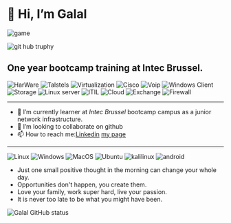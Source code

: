 # 👋 Hi, I’m Galal

![game](https://github.com/Platane/snk/raw/output/github-contribution-grid-snake.svg)

![git hub truphy](https://github-profile-trophy.vercel.app/?username=galalkoro&yes-frame=true)

## One year bootcamp training at Intec Brussel.

![HarWare](./imgaes/computer_hardware.jpg)
![Talstels](./imgaes/Decimal-to-Binary-Conversion1.png)
![Virtualization](./imgaes/hyper-virtualization.jpg)
![Cisco](./imgaes/cisco.jpg)
![Voip](./imgaes/What-Is-VoIP-2.png)
![Windows Client](./imgaes/client.png)
![Storage](./imgaes/storage.jpg)
![Linux server](./imgaes/linux-server.jpg)
![ITIL](./imgaes/ITIL-Service-Lifecycle.png)
![Cloud](./imgaes/cloud-computing.png)
![Exchange](./imgaes/Microsoft-Exchange-Server.jpg)
![Firewall](./imgaes/firewall_types.png)

---

- 🌱 I’m currently learner at *Intec Brussel* bootcamp campus as a junior network infrastructure.
- 💞️ I’m looking to collaborate on github
- 📫 How to reach me:[Linkedin](https://www.linkedin.com/in/galal-koro-1726891a9/) [my page](https://galalkoro98.github.io/galal-bio/)

---
![Linux](https://img.shields.io/badge/Linux-FCC624?style=for-the-badge&logo=linux&logoColor=black)
![Windows](https://img.shields.io/badge/windows-white?style=for-the-badge&logo=windows&logoColor=blue)
![MacOS](https://img.shields.io/badge/apple-fff?style=for-the-badge&logo=apple&logoColor=black)
![Ubuntu](https://img.shields.io/badge/ubuntu-dd4814?style=for-the-badge&logo=ubuntu&logoColor=white)
![kalilinux](https://img.shields.io/badge/kalilinux-blue?style=for-the-badge&logo=kalilinux&logoColor=white)
![android](https://img.shields.io/badge/android-white?style=for-the-badge&logo=android&logoColor=green)


- Just one small positive thought in the morning can change your whole day.
- Opportunities don't happen, you create them.
- Love your family, work super hard, live your passion.
- It is never too late to be what you might have been.

![Galal GitHub status](https://github-readme-stats.vercel.app/api?username=galalkoro&theme=onedark&show_icons=true)